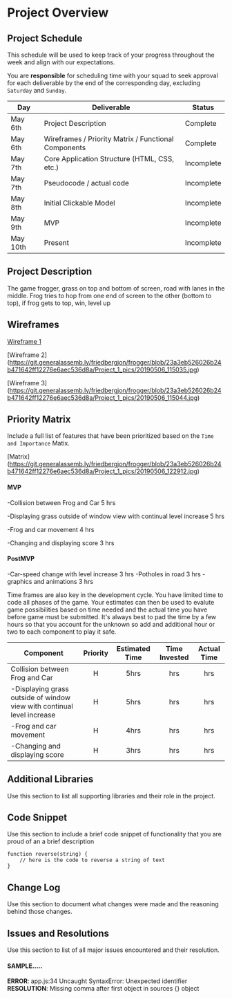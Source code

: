 # Project Overview

## Project Schedule

This schedule will be used to keep track of your progress throughout the week and align with our expectations.  

You are **responsible** for scheduling time with your squad to seek approval for each deliverable by the end of the corresponding day, excluding `Saturday` and `Sunday`.

|  Day | Deliverable | Status
|---|---| ---|
|May 6th| Project Description | Complete
|May 6th| Wireframes / Priority Matrix / Functional Components | Complete
|May 7th| Core Application Structure (HTML, CSS, etc.) | Incomplete
|May 7th| Pseudocode / actual code | Incomplete
|May 8th| Initial Clickable Model  | Incomplete
|May 9th | MVP | Incomplete
|May 10th| Present | Incomplete


## Project Description

The game frogger, grass on top and bottom of screen, road with lanes in the middle. Frog tries to hop from one end of screen to the other (bottom to top), if frog gets to top, win, level up

## Wireframes

[Wireframe 1](https://git.generalassemb.ly/friedbergjon/frogger/blob/23a3eb526026b24b471642ff12276e6aec536d8a/Project_1_pics/20190506_115001.jpg)

[Wireframe 2]
(https://git.generalassemb.ly/friedbergjon/frogger/blob/23a3eb526026b24b471642ff12276e6aec536d8a/Project_1_pics/20190506_115035.jpg)

[Wireframe 3]
(https://git.generalassemb.ly/friedbergjon/frogger/blob/23a3eb526026b24b471642ff12276e6aec536d8a/Project_1_pics/20190506_115044.jpg)



## Priority Matrix

Include a full list of features that have been prioritized based on the `Time and Importance` Matix.  

[Matrix]
(https://git.generalassemb.ly/friedbergjon/frogger/blob/23a3eb526026b24b471642ff12276e6aec536d8a/Project_1_pics/20190506_122912.jpg)


#### MVP 

 -Collision between Frog and Car 5 hrs

-Displaying grass outside of window view with continual level increase 5 hrs

-Frog and car movement 4 hrs

-Changing and displaying score 3 hrs



#### PostMVP 

-Car-speed change with level increase 3 hrs
-Potholes in road 3 hrs
-graphics and animations 3 hrs



Time frames are also key in the development cycle.  You have limited time to code all phases of the game.  Your estimates can then be used to evalute game possibilities based on time needed and the actual time you have before game must be submitted. It's always best to pad the time by a few hours so that you account for the unknown so add and additional hour or two to each component to play it safe.


| Component | Priority | Estimated Time | Time Invested | Actual Time |
| --- | :---: |  :---: | :---: | :---: |
| Collision between Frog and Car| H | 5hrs|  hrs |  hrs |
| -Displaying grass outside of window view with continual level increase | H | 5hrs|  hrs |  hrs |
| -Frog and car movement| H | 4hrs| hrs | hrs |
| -Changing and displaying score| H | 3hrs| hrs | hrs |


## Additional Libraries
 Use this section to list all supporting libraries and their role in the project. 

## Code Snippet

Use this section to include a brief code snippet of functionality that you are proud of an a brief description  

```
function reverse(string) {
	// here is the code to reverse a string of text
}
```

## Change Log
 Use this section to document what changes were made and the reasoning behind those changes.  

## Issues and Resolutions
 Use this section to list of all major issues encountered and their resolution.

#### SAMPLE.....
**ERROR**: app.js:34 Uncaught SyntaxError: Unexpected identifier                                
**RESOLUTION**: Missing comma after first object in sources {} object
